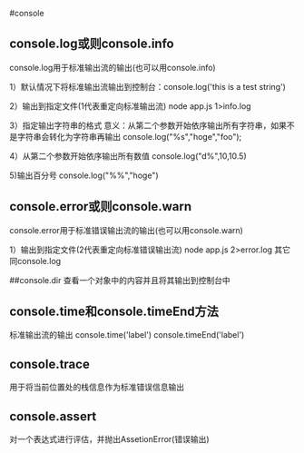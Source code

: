 #console

## console.log或则console.info
console.log用于标准输出流的输出(也可以用console.info)

1）默认情况下将标准输出流输出到控制台：console.log('this is a test string')

2）输出到指定文件(1代表重定向标准输出流)
node app.js 1>info.log

3）指定输出字符串的格式
意义：从第二个参数开始依序输出所有字符串，如果不是字符串会转化为字符串再输出
console.log("%s","hoge","foo");

4）从第二个参数开始依序输出所有数值
console.log("d%",10,10.5)

5)输出百分号
console.log("%%","hoge")

## console.error或则console.warn
console.error用于标准错误输出流的输出(也可以用console.warn)


1）输出到指定文件(2代表重定向标准错误输出流)
node app.js 2>error.log
其它同console.log

##console.dir
查看一个对象中的内容并且将其输出到控制台中

## console.time和console.timeEnd方法
标准输出流的输出
console.time('label')
console.timeEnd('label')

## console.trace
用于将当前位置处的栈信息作为标准错误信息输出

## console.assert
对一个表达式进行评估，并抛出AssetionError(错误输出)